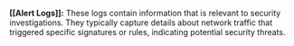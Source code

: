 **[[Alert Logs]]:** These logs contain information that is relevant to security investigations. They typically capture details about network traffic that triggered specific signatures or rules, indicating potential security threats.